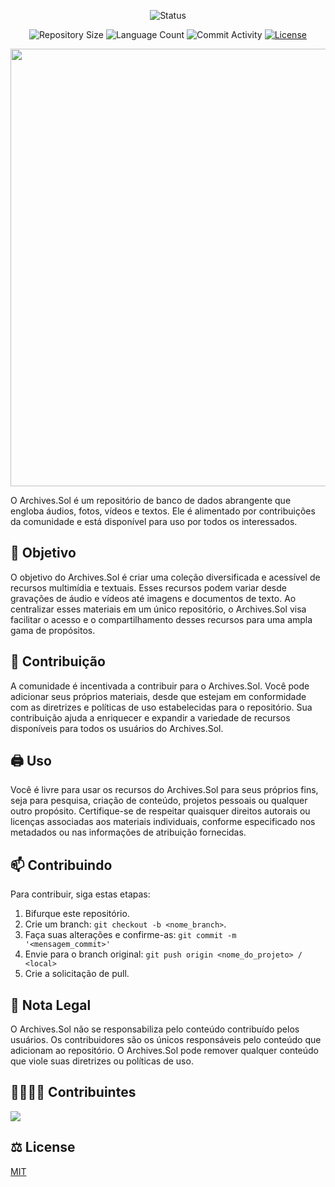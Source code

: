 <p align="center">
  <img
    src="https://img.shields.io/badge/Status-Em%20desenvolvimento-green?style=flat-square"
    alt="Status"
  />
</p>

<p align="center">
  <img
    src="https://img.shields.io/github/repo-size/P-E-N-T-E-S/Archives.Sol?style=flat"
    alt="Repository Size"
  />
  <img
    src="https://img.shields.io/github/languages/count/P-E-N-T-E-S/Archives.Sol?style=flat&logo=python"
    alt="Language Count"
  />
  <img
    src="https://img.shields.io/github/commit-activity/t/P-E-N-T-E-S/Archives.Sol?style=flat&logo=github"
    alt="Commit Activity"
  />
  <a href="LICENSE.md"
    ><img
      src="https://img.shields.io/github/license/P-E-N-T-E-S/Archives.Sol"
      alt="License"
  /></a>
</p>

<p align="center">
  <img
    width="700"
    display="inline-block"
    src="https://i.imgur.com/2qTFXiN.png"
  />
</p>

O Archives.Sol é um repositório de banco de dados abrangente que engloba áudios, fotos, vídeos e textos. Ele é alimentado por contribuições da comunidade e está disponível para uso por todos os interessados.

## 🫵 Objetivo

O objetivo do Archives.Sol é criar uma coleção diversificada e acessível de recursos multimídia e textuais. Esses recursos podem variar desde gravações de áudio e vídeos até imagens e documentos de texto. Ao centralizar esses materiais em um único repositório, o Archives.Sol visa facilitar o acesso e o compartilhamento desses recursos para uma ampla gama de propósitos.

## 🤝 Contribuição

A comunidade é incentivada a contribuir para o Archives.Sol. Você pode adicionar seus próprios materiais, desde que estejam em conformidade com as diretrizes e políticas de uso estabelecidas para o repositório. Sua contribuição ajuda a enriquecer e expandir a variedade de recursos disponíveis para todos os usuários do Archives.Sol.

## 🖨️ Uso

Você é livre para usar os recursos do Archives.Sol para seus próprios fins, seja para pesquisa, criação de conteúdo, projetos pessoais ou qualquer outro propósito. Certifique-se de respeitar quaisquer direitos autorais ou licenças associadas aos materiais individuais, conforme especificado nos metadados ou nas informações de atribuição fornecidas.

## 📫 Contribuindo

Para contribuir, siga estas etapas:

1. Bifurque este repositório.
2. Crie um branch: `git checkout -b <nome_branch>`.
3. Faça suas alterações e confirme-as: `git commit -m '<mensagem_commit>'`
4. Envie para o branch original: `git push origin <nome_do_projeto> / <local>`
5. Crie a solicitação de pull.

## 🧾 Nota Legal

O Archives.Sol não se responsabiliza pelo conteúdo contribuído pelos usuários. Os contribuidores são os únicos responsáveis pelo conteúdo que adicionam ao repositório. O Archives.Sol pode remover qualquer conteúdo que viole suas diretrizes ou políticas de uso.

## 👨‍👩‍👧‍👦 Contribuintes
  
<a href="https://github.com/P-E-N-T-E-S/Archives.Sol/graphs/contributors">
  <img src="https://contrib.rocks/image?repo=P-E-N-T-E-S/Archives.Sol" />
</a>

## ⚖️ License

[MIT](https://github.com/P-E-N-T-E-S/Archives.Sol/blob/master/LICENSE.md)
